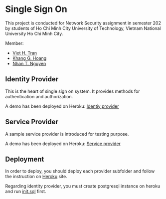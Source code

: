 # Single Sign On
This project is conducted for Network Security assignment in semester 202 by students of Ho Chi Minh City University of Technology, Vietnam National University Ho Chi Minh City.

Member:
* [Viet H. Tran](https://github.com/HoangViet144)
* [Khang G. Hoang](https://github.com/khangsk)
* [Nhan T. Nguyen](https://github.com/nhannguyen02122000)

## Identity Provider
This is the heart of single sign on system. It provides methods for authentication and authorization. 

A demo has been deployed on Heroku: [Identiy provider](https://sso-service.herokuapp.com/)

## Service Provider
A sample service provider is introduced for testing purpose.

A demo has been deployed on Heroku: [Service provider](https://serviceprovider.herokuapp.com/)

## Deployment
In order to deploy, you should deploy each provider subfolder and follow the instruction on [Heroku](https://devcenter.heroku.com/articles/git) site.

Regarding identity provider, you must create postgresql instance on heroku and run [init.sql](https://github.com/HoangViet144/Single-Sign-On/blob/master/IdentityProvider/init.sql) first.
